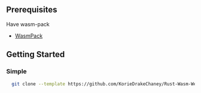 
## Prerequisites
Have wasm-pack
- [WasmPack](https://rustwasm.github.io/wasm-pack/installer/)


## Getting Started

### Simple

```bash
  git clone --template https://github.com/KorieDrakeChaney/Rust-Wasm-Web-Template.git
```
